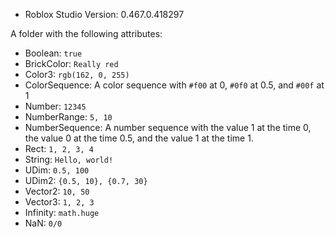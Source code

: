 - Roblox Studio Version: 0.467.0.418297

A folder with the following attributes:
- Boolean: `true`
- BrickColor: `Really red`
- Color3: `rgb(162, 0, 255)`
- ColorSequence: A color sequence with `#f00` at 0, `#0f0` at 0.5, and `#00f` at 1
- Number: `12345`
- NumberRange: `5, 10`
- NumberSequence: A number sequence with the value 1 at the time 0, the value 0 at the time 0.5, and the value 1 at the time 1.
- Rect: `1, 2, 3, 4`
- String: `Hello, world!`
- UDim: `0.5, 100`
- UDim2: `{0.5, 10}, {0.7, 30}`
- Vector2: `10, 50`
- Vector3: `1, 2, 3`
- Infinity: `math.huge`
- NaN: `0/0`
